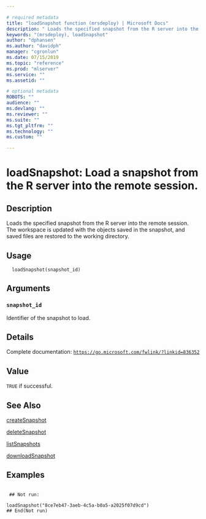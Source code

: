 ```yaml
--- 

# required metadata 
title: "loadSnapshot function (mrsdeploy) | Microsoft Docs" 
description: " Loads the specified snapshot from the R server into the remote session.The workspace is updated with the objects saved in the snapshot, and saved files are restored to the working directory. " 
keywords: "(mrsdeploy), loadSnapshot" 
author: "dphansen"
ms.author: "davidph" 
manager: "cgronlun" 
ms.date: 07/15/2019
ms.topic: "reference" 
ms.prod: "mlserver"  
ms.service: "" 
ms.assetid: "" 

# optional metadata 
ROBOTS: "" 
audience: "" 
ms.devlang: "" 
ms.reviewer: "" 
ms.suite: "" 
ms.tgt_pltfrm: "" 
ms.technology: "" 
ms.custom: "" 

--- 
```





 # loadSnapshot: Load a snapshot from the R server into the remote session. 
 ## Description

Loads the specified snapshot from the R server into the remote session. The workspace
is updated with the objects saved in the snapshot, and saved files are restored to the working directory.


 ## Usage

```   
  loadSnapshot(snapshot_id)

```

 ## Arguments



 ### `snapshot_id`
 Identifier of the snapshot to load. 



 ## Details

Complete documentation: [`https://go.microsoft.com/fwlink/?linkid=836352`](https://go.microsoft.com/fwlink/?linkid=836352)



 ## Value

`TRUE` if successful.

 ## See Also

[createSnapshot](createSnapshot.md)

[deleteSnapshot](deleteSnapshot.md)

[listSnapshots](listSnapshots.md)

[downloadSnapshot](downloadSnapshot.md)

 ## Examples

 ```

  ## Not run:

loadSnapshot("8ce7eb47-3aeb-4c5a-b0a5-a2025f07d9cd")
 ## End(Not run) 
```

